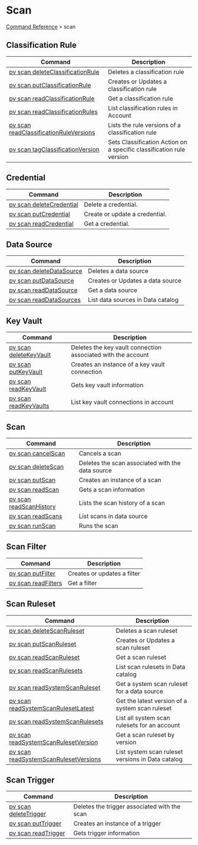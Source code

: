 # Scan
[Command Reference](../../../README.md#command-reference) > scan

## Classification Rule
| Command | Description |
| --- | --- |
| [pv scan deleteClassificationRule](./deleteClassificationRule.md) | Deletes a classification rule |
| [pv scan putClassificationRule](./putClassificationRule.md) | Creates or Updates a classification rule |
| [pv scan readClassificationRule](./readClassificationRule.md) | Get a classification rule |
| [pv scan readClassificationRules](./readClassificationRules.md) | List classification rules in Account |
| [pv scan readClassificationRuleVersions](./readClassificationRuleVersions.md) | Lists the rule versions of a classification rule |
| [pv scan tagClassificationVersion](./tagClassificationVersion.md) | Sets Classification Action on a specific classification rule version |

## Credential
| Command | Description |
| --- | --- |
| [pv scan deleteCredential](./delete.md) | Delete a credential. |
| [pv scan putCredential](./put.md) | Create or update a credential. |
| [pv scan readCredential](./read.md) | Get a credential. |

## Data Source
| Command | Description |
| --- | --- |
| [pv scan deleteDataSource](./deleteDataSource.md) | Deletes a data source |
| [pv scan putDataSource](./putDataSource.md) | Creates or Updates a data source |
| [pv scan readDataSource](./readDatasource.md) | Get a data source |
| [pv scan readDataSources](./readDatasources.md) | List data sources in Data catalog |

## Key Vault
| Command | Description |
| --- | --- |
| [pv scan deleteKeyVault](./deleteKeyVault.md) | Deletes the key vault connection associated with the account |
| [pv scan putKeyVault](./putKeyVault.md) | Creates an instance of a key vault connection |
| [pv scan readKeyVault](./readKeyVault.md) | Gets key vault information |
| [pv scan readKeyVaults](./readKeyVaults.md) | List key vault connections in account |

## Scan
| Command | Description |
| --- | --- |
| [pv scan cancelScan](./cancelScan.md) | Cancels a scan |
| [pv scan deleteScan](./deleteScan.md) | Deletes the scan associated with the data source |
| [pv scan putScan](./putScan.md) | Creates an instance of a scan |
| [pv scan readScan](./readScan.md) | Gets a scan information |
| [pv scan readScanHistory](./readScanHistory.md) | Lists the scan history of a scan |
| [pv scan readScans](./readScans.md) | List scans in data source |
| [pv scan runScan](./runScan.md) | Runs the scan |

## Scan Filter
| Command | Description |
| --- | --- |
| [pv scan putFilter](./putFilter.md) | Creates or updates a filter |
| [pv scan readFilters](./readFilters.md) | Get a filter |

## Scan Ruleset
| Command | Description |
| --- | --- |
| [pv scan deleteScanRuleset](./deleteScanRuleset.md) | Deletes a scan ruleset |
| [pv scan putScanRuleset](./putScanRuleset.md) | Creates or Updates a scan ruleset |
| [pv scan readScanRuleset](./readScanRuleset.md) | Get a scan ruleset |
| [pv scan readScanRulesets](./readScanRulesets.md) | List scan rulesets in Data catalog |
| [pv scan readSystemScanRuleset](./readSystemScanRuleset.md) | Get a system scan ruleset for a data source |
| [pv scan readSystemScanRulesetLatest](./readSystemScanRulesetLatest.md) | Get the latest version of a system scan ruleset |
| [pv scan readSystemScanRulesets](./readSystemScanRulesets.md) | List all system scan rulesets for an account |
| [pv scan readSystemScanRulesetVersion](./readSystemScanRulesetVersion.md) | Get a scan ruleset by version |
| [pv scan readSystemScanRulesetVersions](./readSystemScanRulesetVersions.md) | List system scan ruleset versions in Data catalog |

## Scan Trigger
| Command | Description |
| --- | --- |
| [pv scan deleteTrigger](./deleteTrigger.md) | Deletes the trigger associated with the scan |
| [pv scan putTrigger](./putTrigger.md) | Creates an instance of a trigger |
| [pv scan readTrigger](./readTrigger.md) | Gets trigger information |
